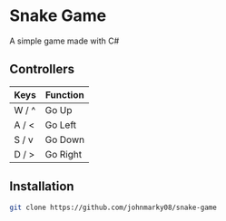 # Snake Game
A simple game made with C#

## Controllers
| Keys | Function |
| ---- | -------- |
| W / ^ | Go Up |
| A / < | Go Left |
| S / v | Go Down |
| D / > | Go Right |

## Installation
```bash
git clone https://github.com/johnmarky08/snake-game
```
